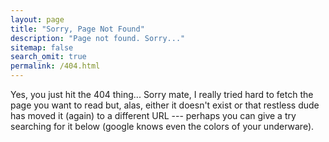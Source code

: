 ```yaml
---
layout: page
title: "Sorry, Page Not Found"
description: "Page not found. Sorry..."
sitemap: false
search_omit: true
permalink: /404.html
---  
```


Yes, you just hit the 404 thing... Sorry mate, I really tried hard to fetch the page you want to read but, alas, either it doesn't exist or that restless dude has moved it (again) to a different URL --- perhaps you can give a try searching for it below (google knows even the colors of your underware).
<script type="text/javascript">
  var GOOG_FIXURL_LANG = 'en';
  var GOOG_FIXURL_SITE = '{{ site.url }}'
</script>
<script type="text/javascript"
  src="//linkhelp.clients.google.com/tbproxy/lh/wm/fixurl.js">
</script>
